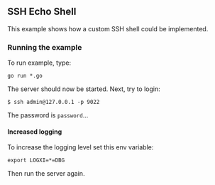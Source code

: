 ## SSH Echo Shell

This example shows how a custom SSH shell could be implemented.

### Running the example

To run example, type:

```
go run *.go
```

The server should now be started. Next, try to login:

```
$ ssh admin@127.0.0.1 -p 9022
```

The password is `password`...

#### Increased logging

To increase the logging level set this env variable:

```
export LOGXI=*=DBG
```

Then run the server again.
